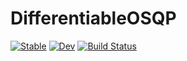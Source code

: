 # DifferentiableOSQP

[![Stable](https://img.shields.io/badge/docs-stable-blue.svg)](https://dev10110.github.io/DifferentiableOSQP.jl/stable/)
[![Dev](https://img.shields.io/badge/docs-dev-blue.svg)](https://dev10110.github.io/DifferentiableOSQP.jl/dev/)
[![Build Status](https://github.com/dev10110/DifferentiableOSQP.jl/actions/workflows/CI.yml/badge.svg?branch=main)](https://github.com/dev10110/DifferentiableOSQP.jl/actions/workflows/CI.yml?query=branch%3Amain)
